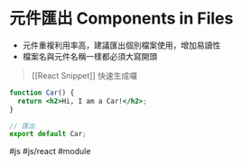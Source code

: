 # 元件匯出 Components in Files

- 元件重複利用率高，建議匯出個別檔案使用，增加易讀性
- 檔案名與元件名稱一樣都必須大寫開頭

>[[React Snippet]] 快速生成囉

```jsx
function Car() {
  return <h2>Hi, I am a Car!</h2>;
}

// 匯出
export default Car;
```

#js #js/react #module 